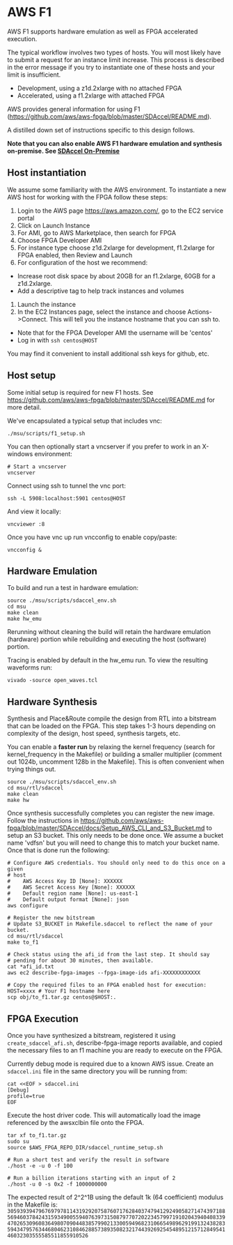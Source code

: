# AWS F1

AWS F1 supports hardware emulation as well as FPGA accelerated execution. 

The typical workflow involves two types of hosts. You will most likely have to submit a request for an instance limit increase. This process is described in the error message if you try to instantiate one of these hosts and your limit is insufficient.
- Development, using a z1d.2xlarge with no attached FPGA
- Accelerated, using a f1.2xlarge with attached FPGA

AWS provides general information for using F1 (<https://github.com/aws/aws-fpga/blob/master/SDAccel/README.md>). 

A distilled down set of instructions specific to this design follows.

**Note that you can also enable AWS F1 hardware emulation and synthesis on-premise. See [SDAccel On-Premise](#sdaccel-on-premise)**

## Host instantiation

We assume some familiarity with the AWS environment. To instantiate a new AWS host for working with the FPGA follow these steps:

1. Login to the AWS page <https://aws.amazon.com/>, go to the EC2 service portal
1. Click on Launch Instance
1. For AMI, go to AWS Marketplace, then search for FPGA
1. Choose FPGA Developer AMI
1. For instance type choose z1d.2xlarge for development, f1.2xlarge for FPGA enabled, then Review and Launch
1. For configuration of the host we recommend:
  - Increase root disk space by about 20GB for an f1.2xlarge, 60GB for a z1d.2xlarge.
  - Add a descriptive tag to help track instances and volumes
1. Launch the instance
1. In the EC2 Instances page, select the instance and choose Actions->Connect. This will tell you the instance hostname that you can ssh to. 
  - Note that for the FPGA Developer AMI the username will be 'centos'
  - Log in with `ssh centos@HOST`

You may find it convenient to install additional ssh keys for github, etc. 

## Host setup

Some initial setup is required for new F1 hosts. See <https://github.com/aws/aws-fpga/blob/master/SDAccel/README.md> for more detail.

We've encapsulated a typical setup that includes vnc:
```
./msu/scripts/f1_setup.sh
```

You can then optionally start a vncserver if you prefer to work in an X-windows environment:
```
# Start a vncserver
vncserver
```

Connect using ssh to tunnel the vnc port:
```
ssh -L 5908:localhost:5901 centos@HOST
```

And view it locally:
```
vncviewer :8
```

Once you have vnc up run vncconfig to enable copy/paste:
```
vncconfig &
```

## Hardware Emulation

To build and run a test in hardware emulation:
```
source ./msu/scripts/sdaccel_env.sh
cd msu
make clean
make hw_emu
```

Rerunning without cleaning the build will retain the hardware emulation (hardware) portion while rebuilding and executing the host (software) portion.

Tracing is enabled by default in the hw_emu run. To view the resulting waveforms run:
```
vivado -source open_waves.tcl
```

## Hardware Synthesis 

Synthesis and Place&Route compile the design from RTL into a bitstream that can be loaded on the FPGA. This step takes 1-3 hours depending on complexity of the design, host speed, synthesis targets, etc. 

You can enable a **faster run** by relaxing the kernel frequency (search for kernel_frequency in the Makefile) or building a smaller multiplier (comment out 1024b, uncomment 128b in the Makefile). This is often convenient when trying things out.

```
source ./msu/scripts/sdaccel_env.sh
cd msu/rtl/sdaccel
make clean
make hw
```

Once synthesis successfully completes you can register the new image. Follow the instructions in <https://github.com/aws/aws-fpga/blob/master/SDAccel/docs/Setup_AWS_CLI_and_S3_Bucket.md> to setup an S3 bucket. This only needs to be done once. We assume a bucket name 'vdfsn' but you will need to change this to match your bucket name. Once that is done run the following:

```
# Configure AWS credentials. You should only need to do this once on a given
# host
#    AWS Access Key ID [None]: XXXXXX
#    AWS Secret Access Key [None]: XXXXXX
#    Default region name [None]: us-east-1
#    Default output format [None]: json
aws configure

# Register the new bitstream
# Update S3_BUCKET in Makefile.sdaccel to reflect the name of your bucket.
cd msu/rtl/sdaccel
make to_f1

# Check status using the afi_id from the last step. It should say 
# pending for about 30 minutes, then available.
cat *afi_id.txt
aws ec2 describe-fpga-images --fpga-image-ids afi-XXXXXXXXXXXX

# Copy the required files to an FPGA enabled host for execution:
HOST=xxxx # Your F1 hostname here
scp obj/to_f1.tar.gz centos@$HOST:.
```

## FPGA Execution

Once you have synthesized a bitstream, registered it using `create_sdaccel_afi.sh`, describe-fpga-image reports available, and copied the necessary files to an f1 machine you are ready to execute on the FPGA.

Currently debug mode is required due to a known AWS issue. Create an `sdaccel.ini` file in the same directory you will be running from: 
```
cat <<EOF > sdaccel.ini 
[Debug]
profile=true
EOF
```

Execute the host driver code. This will automatically load the image referenced by the awsxclbin file onto the FPGA. 
```
tar xf to_f1.tar.gz
sudo su
source $AWS_FPGA_REPO_DIR/sdaccel_runtime_setup.sh 

# Run a short test and verify the result in software
./host -e -u 0 -f 100

# Run a billion iterations starting with an input of 2
./host -u 0 -s 0x2 -f 1000000000
```

The expected result of 2^2^1B using the default 1k (64 coefficient) modulus in the Makefile is:
`305939394796769797811431929207587607176284037479412924905827147439718856946037842431593490055940763973150879770720223457997191020439404083394702653096083649807090448385799021330059496823106654989629199132438283594347957634468046231084628857389350823217443926925454895121571284954146032303555585511855910526`
